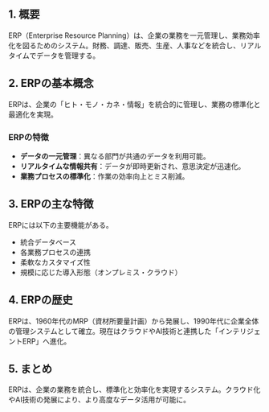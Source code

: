 ## 1. 概要
ERP（Enterprise Resource Planning）は、企業の業務を一元管理し、業務効率化を図るためのシステム。財務、調達、販売、生産、人事などを統合し、リアルタイムでデータを管理する。

## 2. ERPの基本概念
ERPは、企業の「ヒト・モノ・カネ・情報」を統合的に管理し、業務の標準化と最適化を実現。

### ERPの特徴
- **データの一元管理**：異なる部門が共通のデータを利用可能。
- **リアルタイムな情報共有**：データが即時更新され、意思決定が迅速化。
- **業務プロセスの標準化**：作業の効率向上とミス削減。

## 3. ERPの主な特徴
ERPには以下の主要機能がある。
- 統合データベース
- 各業務プロセスの連携
- 柔軟なカスタマイズ性
- 規模に応じた導入形態（オンプレミス・クラウド）

## 4. ERPの歴史
ERPは、1960年代のMRP（資材所要量計画）から発展し、1990年代に企業全体の管理システムとして確立。現在はクラウドやAI技術と連携した「インテリジェントERP」へ進化。

## 5. まとめ
ERPは、企業の業務を統合し、標準化と効率化を実現するシステム。クラウド化やAI技術の発展により、より高度なデータ活用が可能に。
